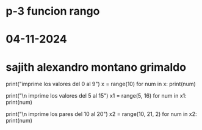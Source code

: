 # p-3 funcion rango
# 04-11-2024
# sajith alexandro montano grimaldo

print("imprime los valores del 0 al 9")
x = range(10)
for num in x:
    print(num)

print("\n imprime los valores del 5 al 15")
x1 = range(5, 16)
for num in x1:
    print(num)

print("\n imprime los pares del 10 al 20")
x2 = range(10, 21, 2)
for num in x2:
    print(num)
